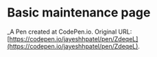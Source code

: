 # Basic maintenance page
 _A Pen created at CodePen.io. Original URL: [https://codepen.io/jayeshhpatel/pen/ZdeqeL](https://codepen.io/jayeshhpatel/pen/ZdeqeL).

 